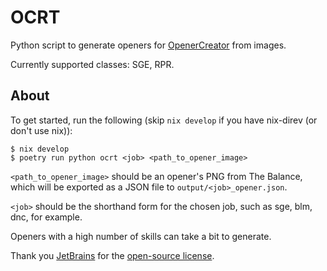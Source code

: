 # OCRT

Python script to generate openers for [OpenerCreator](https://github.com/herulume/OpenerCreator) from images.

Currently supported classes: SGE, RPR.

## About

To get started, run the following (skip `nix develop` if you have nix-direv (or don't use nix)):

```
$ nix develop
$ poetry run python ocrt <job> <path_to_opener_image>
```
`<path_to_opener_image>` should be an opener's PNG from The Balance, which will be exported as a JSON file to `output/<job>_opener.json`. 


`<job>` should be the shorthand form for the chosen job, such as sge, blm, dnc, for example.

Openers with a high number of skills can take a bit to generate.




Thank you [JetBrains](https://www.jetbrains.com/pycharm/) for the [open-source license](https://www.jetbrains.com/community/opensource/).
